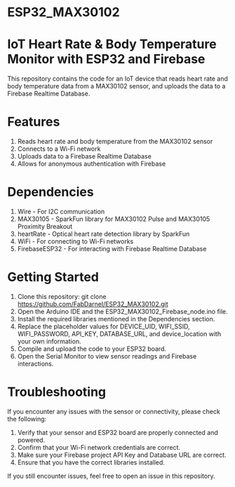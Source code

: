 # ESP32_MAX30102

# IoT Heart Rate & Body Temperature Monitor with ESP32 and Firebase

This repository contains the code for an IoT device that reads heart rate and body temperature data from a MAX30102 sensor, and uploads the data to a Firebase Realtime Database.

# Features

1.  Reads heart rate and body temperature from the MAX30102 sensor
2.  Connects to a Wi-Fi network
3.  Uploads data to a Firebase Realtime Database
4.  Allows for anonymous authentication with Firebase

# Dependencies

1.  Wire - For I2C communication
2.  MAX30105 - SparkFun library for MAX30102 Pulse and MAX30105 Proximity Breakout
3.  heartRate - Optical heart rate detection library by SparkFun
4.  WiFi - For connecting to Wi-Fi networks
5.  FirebaseESP32 - For interacting with Firebase Realtime Database

# Getting Started

1.  Clone this repository: git clone https://github.com/FabDarnel/ESP32_MAX30102.git
2.  Open the Arduino IDE and the ESP32_MAX30102_Firebase_node.ino file.
3.  Install the required libraries mentioned in the Dependencies section.
4.  Replace the placeholder values for DEVICE_UID, WIFI_SSID, WIFI_PASSWORD, API_KEY, DATABASE_URL, and device_location with your own information.
5.  Compile and upload the code to your ESP32 board.
6.  Open the Serial Monitor to view sensor readings and Firebase interactions.

# Troubleshooting

If you encounter any issues with the sensor or connectivity, please check the following:

1.  Verify that your sensor and ESP32 board are properly connected and powered.
2.  Confirm that your Wi-Fi network credentials are correct.
3.  Make sure your Firebase project API Key and Database URL are correct.
4.  Ensure that you have the correct libraries installed.

If you still encounter issues, feel free to open an issue in this repository.
